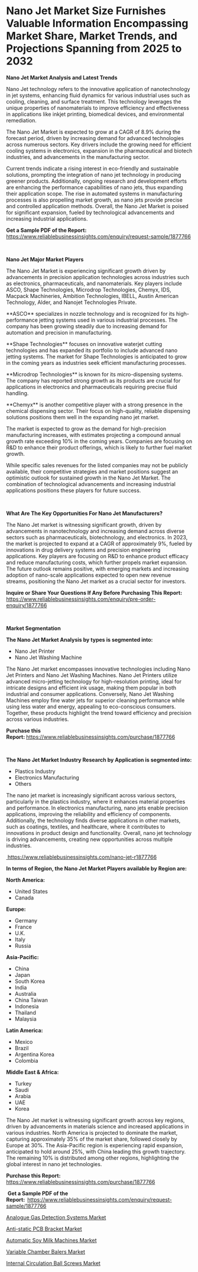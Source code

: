 <p><h1>Nano Jet Market Size Furnishes Valuable Information Encompassing Market Share, Market Trends, and Projections Spanning from 2025 to 2032</h1></p><p><strong>Nano Jet Market Analysis and Latest Trends</strong></p>
<p><p>Nano Jet technology refers to the innovative application of nanotechnology in jet systems, enhancing fluid dynamics for various industrial uses such as cooling, cleaning, and surface treatment. This technology leverages the unique properties of nanomaterials to improve efficiency and effectiveness in applications like inkjet printing, biomedical devices, and environmental remediation.</p><p>The Nano Jet Market is expected to grow at a CAGR of 8.9% during the forecast period, driven by increasing demand for advanced technologies across numerous sectors. Key drivers include the growing need for efficient cooling systems in electronics, expansion in the pharmaceutical and biotech industries, and advancements in the manufacturing sector. </p><p>Current trends indicate a rising interest in eco-friendly and sustainable solutions, prompting the integration of nano jet technology in producing greener products. Additionally, ongoing research and development efforts are enhancing the performance capabilities of nano jets, thus expanding their application scope. The rise in automated systems in manufacturing processes is also propelling market growth, as nano jets provide precise and controlled application methods. Overall, the Nano Jet Market is poised for significant expansion, fueled by technological advancements and increasing industrial applications.</p></p>
<p><strong>Get a Sample PDF of the Report:&nbsp;</strong> <a href="https://www.reliablebusinessinsights.com/enquiry/request-sample/1877766?utm_campaign=2274&utm_medium=2&utm_source=Github&utm_content=ia&utm_term=28022025&utm_id=nano-jet">https://www.reliablebusinessinsights.com/enquiry/request-sample/1877766</a></p>
<p>&nbsp;</p>
<p><strong>Nano Jet Major Market Players</strong></p>
<p><p>The Nano Jet Market is experiencing significant growth driven by advancements in precision application technologies across industries such as electronics, pharmaceuticals, and nanomaterials. Key players include ASCO, Shape Technologies, Microdrop Technologies, Chemyx, IDS, Macpack Machineries, Ambition Technologies, IBELL, Austin American Technology, Alder, and Nanojet Technologies Private.</p><p>**ASCO** specializes in nozzle technology and is recognized for its high-performance jetting systems used in various industrial processes. The company has been growing steadily due to increasing demand for automation and precision in manufacturing.</p><p>**Shape Technologies** focuses on innovative waterjet cutting technologies and has expanded its portfolio to include advanced nano jetting systems. The market for Shape Technologies is anticipated to grow in the coming years as industries seek efficient manufacturing processes.</p><p>**Microdrop Technologies** is known for its micro-dispensing systems. The company has reported strong growth as its products are crucial for applications in electronics and pharmaceuticals requiring precise fluid handling.</p><p>**Chemyx** is another competitive player with a strong presence in the chemical dispensing sector. Their focus on high-quality, reliable dispensing solutions positions them well in the expanding nano jet market.</p><p>The market is expected to grow as the demand for high-precision manufacturing increases, with estimates projecting a compound annual growth rate exceeding 10% in the coming years. Companies are focusing on R&D to enhance their product offerings, which is likely to further fuel market growth.</p><p>While specific sales revenues for the listed companies may not be publicly available, their competitive strategies and market positions suggest an optimistic outlook for sustained growth in the Nano Jet Market. The combination of technological advancements and increasing industrial applications positions these players for future success.</p></p>
<p>&nbsp;</p>
<p><strong>What Are The Key Opportunities For Nano Jet Manufacturers?</strong></p>
<p><p>The Nano Jet market is witnessing significant growth, driven by advancements in nanotechnology and increasing demand across diverse sectors such as pharmaceuticals, biotechnology, and electronics. In 2023, the market is projected to expand at a CAGR of approximately 9%, fueled by innovations in drug delivery systems and precision engineering applications. Key players are focusing on R&D to enhance product efficacy and reduce manufacturing costs, which further propels market expansion. The future outlook remains positive, with emerging markets and increasing adoption of nano-scale applications expected to open new revenue streams, positioning the Nano Jet market as a crucial sector for investors.</p></p>
<p><strong>Inquire or Share Your Questions If Any Before Purchasing This Report:</strong> <a href="https://www.reliablebusinessinsights.com/enquiry/pre-order-enquiry/1877766?utm_campaign=2274&utm_medium=2&utm_source=Github&utm_content=ia&utm_term=28022025&utm_id=nano-jet">https://www.reliablebusinessinsights.com/enquiry/pre-order-enquiry/1877766</a></p>
<p>&nbsp;</p>
<p><strong>Market Segmentation</strong></p>
<p><strong>The Nano Jet Market Analysis by types is segmented into:</strong></p>
<p><ul><li>Nano Jet Printer</li><li>Nano Jet Washing Machine</li></ul></p>
<p><p>The Nano Jet market encompasses innovative technologies including Nano Jet Printers and Nano Jet Washing Machines. Nano Jet Printers utilize advanced micro-jetting technology for high-resolution printing, ideal for intricate designs and efficient ink usage, making them popular in both industrial and consumer applications. Conversely, Nano Jet Washing Machines employ fine water jets for superior cleaning performance while using less water and energy, appealing to eco-conscious consumers. Together, these products highlight the trend toward efficiency and precision across various industries.</p></p>
<p><strong>Purchase this Report:&nbsp;</strong><a href="https://www.reliablebusinessinsights.com/purchase/1877766?utm_campaign=2274&utm_medium=2&utm_source=Github&utm_content=ia&utm_term=28022025&utm_id=nano-jet">https://www.reliablebusinessinsights.com/purchase/1877766</a></p>
<p>&nbsp;</p>
<p><strong>The Nano Jet Market Industry Research by Application is segmented into:</strong></p>
<p><ul><li>Plastics Industry</li><li>Electronics Manufacturing</li><li>Others</li></ul></p>
<p><p>The nano jet market is increasingly significant across various sectors, particularly in the plastics industry, where it enhances material properties and performance. In electronics manufacturing, nano jets enable precision applications, improving the reliability and efficiency of components. Additionally, the technology finds diverse applications in other markets, such as coatings, textiles, and healthcare, where it contributes to innovations in product design and functionality. Overall, nano jet technology is driving advancements, creating new opportunities across multiple industries.</p></p>
<p><a href="https://www.reliablebusinessinsights.com/nano-jet-r1877766?utm_campaign=2274&utm_medium=2&utm_source=Github&utm_content=ia&utm_term=28022025&utm_id=nano-jet">&nbsp;https://www.reliablebusinessinsights.com/nano-jet-r1877766</a></p>
<p><strong>In terms of Region, the Nano Jet Market Players available by Region are:</strong></p>
<p>
    <p> <strong> North America: </strong>
        <ul>
            <li>United States</li>
            <li>Canada</li>
        </ul>
        </p> 
    <p> <strong> Europe: </strong>
        <ul>
            <li>Germany</li>
            <li>France</li>
            <li>U.K.</li>
            <li>Italy</li>
            <li>Russia</li>
        </ul>
        </p> 
    <p> <strong> Asia-Pacific: </strong>
        <ul>
            <li>China</li>
            <li>Japan</li>
            <li>South Korea</li>
            <li>India</li>
            <li>Australia</li>
            <li>China Taiwan</li>
            <li>Indonesia</li>
            <li>Thailand</li>
            <li>Malaysia</li>
        </ul>
        </p> 
    <p> <strong> Latin America: </strong>
        <ul>
            <li>Mexico</li>
            <li>Brazil</li>
            <li>Argentina Korea</li>
            <li>Colombia</li>
        </ul>
        </p> 
    <p> <strong> Middle East & Africa: </strong>
        <ul>
            <li>Turkey</li>
            <li>Saudi</li>
            <li>Arabia</li>
            <li>UAE</li>
            <li>Korea</li>
        </ul>
    </p>
    </p>
<p><p>The Nano Jet market is witnessing significant growth across key regions, driven by advancements in materials science and increased applications in various industries. North America is projected to dominate the market, capturing approximately 35% of the market share, followed closely by Europe at 30%. The Asia-Pacific region is experiencing rapid expansion, anticipated to hold around 25%, with China leading this growth trajectory. The remaining 10% is distributed among other regions, highlighting the global interest in nano jet technologies.</p></p>
<p><strong>Purchase this Report: </strong><a href="https://www.reliablebusinessinsights.com/purchase/1877766?utm_campaign=2274&utm_medium=2&utm_source=Github&utm_content=ia&utm_term=28022025&utm_id=nano-jet">https://www.reliablebusinessinsights.com/purchase/1877766</a></p>
<p>&nbsp;<strong>Get a Sample PDF of the Report:&nbsp;&nbsp;</strong><a href="https://www.reliablebusinessinsights.com/enquiry/request-sample/1877766?utm_campaign=2274&utm_medium=2&utm_source=Github&utm_content=ia&utm_term=28022025&utm_id=nano-jet">https://www.reliablebusinessinsights.com/enquiry/request-sample/1877766</a></p>
<p><strong></strong></p>
<p><p><a href="https://github.com/rosalinebhakta48/Market-Research-Report-List-1/blob/main/analogue-gas-detection-systems-market.md?utm_campaign=2274&utm_medium=2&utm_source=Github&utm_content=ia&utm_term=28022025&utm_id=nano-jet">Analogue Gas Detection Systems Market</a></p><p><a href="https://github.com/darenph8er/Market-Research-Report-List-1/blob/main/anti-static-pcb-bracket-market.md?utm_campaign=2274&utm_medium=2&utm_source=Github&utm_content=ia&utm_term=28022025&utm_id=nano-jet">Anti-static PCB Bracket Market</a></p><p><a href="https://github.com/nkbaroga/Market-Research-Report-List-1/blob/main/automatic-soy-milk-machines-market.md?utm_campaign=2274&utm_medium=2&utm_source=Github&utm_content=ia&utm_term=28022025&utm_id=nano-jet">Automatic Soy Milk Machines Market</a></p><p><a href="https://github.com/lateshab69/Market-Research-Report-List-1/blob/main/variable-chamber-balers-market.md?utm_campaign=2274&utm_medium=2&utm_source=Github&utm_content=ia&utm_term=28022025&utm_id=nano-jet">Variable Chamber Balers Market</a></p><p><a href="https://github.com/hedbomkrahe/Market-Research-Report-List-1/blob/main/internal-circulation-ball-screws-market.md?utm_campaign=2274&utm_medium=2&utm_source=Github&utm_content=ia&utm_term=28022025&utm_id=nano-jet">Internal Circulation Ball Screws Market</a></p></p>